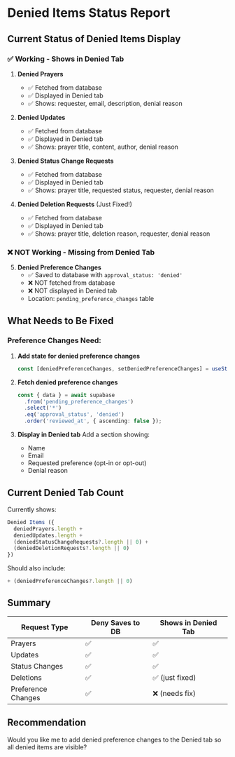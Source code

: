 # Denied Items Status Report

## Current Status of Denied Items Display

### ✅ Working - Shows in Denied Tab

1. **Denied Prayers**
   - ✅ Fetched from database
   - ✅ Displayed in Denied tab
   - ✅ Shows: requester, email, description, denial reason

2. **Denied Updates**
   - ✅ Fetched from database
   - ✅ Displayed in Denied tab
   - ✅ Shows: prayer title, content, author, denial reason

3. **Denied Status Change Requests**
   - ✅ Fetched from database
   - ✅ Displayed in Denied tab
   - ✅ Shows: prayer title, requested status, requester, denial reason

4. **Denied Deletion Requests** (Just Fixed!)
   - ✅ Fetched from database
   - ✅ Displayed in Denied tab
   - ✅ Shows: prayer title, deletion reason, requester, denial reason

### ❌ NOT Working - Missing from Denied Tab

5. **Denied Preference Changes**
   - ✅ Saved to database with `approval_status: 'denied'`
   - ❌ NOT fetched from database
   - ❌ NOT displayed in Denied tab
   - Location: `pending_preference_changes` table

## What Needs to Be Fixed

### Preference Changes Need:

1. **Add state for denied preference changes**
   ```typescript
   const [deniedPreferenceChanges, setDeniedPreferenceChanges] = useState([]);
   ```

2. **Fetch denied preference changes**
   ```typescript
   const { data } = await supabase
     .from('pending_preference_changes')
     .select('*')
     .eq('approval_status', 'denied')
     .order('reviewed_at', { ascending: false });
   ```

3. **Display in Denied tab**
   Add a section showing:
   - Name
   - Email
   - Requested preference (opt-in or opt-out)
   - Denial reason

## Current Denied Tab Count

Currently shows:
```typescript
Denied Items ({
  deniedPrayers.length + 
  deniedUpdates.length + 
  (deniedStatusChangeRequests?.length || 0) + 
  (deniedDeletionRequests?.length || 0)
})
```

Should also include:
```typescript
+ (deniedPreferenceChanges?.length || 0)
```

## Summary

| Request Type | Deny Saves to DB | Shows in Denied Tab |
|-------------|------------------|---------------------|
| Prayers | ✅ | ✅ |
| Updates | ✅ | ✅ |
| Status Changes | ✅ | ✅ |
| Deletions | ✅ | ✅ (just fixed) |
| Preference Changes | ✅ | ❌ (needs fix) |

## Recommendation

Would you like me to add denied preference changes to the Denied tab so all denied items are visible?
